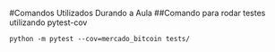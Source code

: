 #Comandos Utilizados Durando a Aula
##Comando para rodar testes utilizando pytest-cov
```buildoutcfg
python -m pytest --cov=mercado_bitcoin tests/
````



